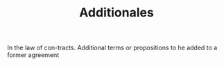 ---
title: Additionales
letter: A
permalink: "/definitions/bld-additionales.html"
body: In the law of con-tracts. Additional terms or propositions to he added to a
  former agreement
published_at: '2018-07-07'
source: Black's Law Dictionary 2nd Ed (1910)
layout: post
---